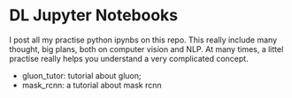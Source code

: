 # DL Jupyter Notebooks

I post all my practise python ipynbs on this repo. This really include many thought, big plans, both on computer vision and NLP. At many times, a littel practise really helps you understand a very complicated concept.

- gluon_tutor: tutorial about gluon;
- mask_rcnn: a tutorial about mask rcnn



